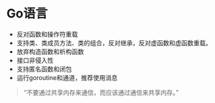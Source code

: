 # Go语言

- 反对函数和操作符重载
- 支持类、类成员方法、类的组合，反对继承，反对虚函数和虚函数重载。
- 放弃构造函数和析构函数
- 接口非侵入性
- 支持匿名函数和闭包
- 运行goroutine和通道，推荐使用消息

> “不要通过共享内存来通信，而应该通过通信来共享内存。”

